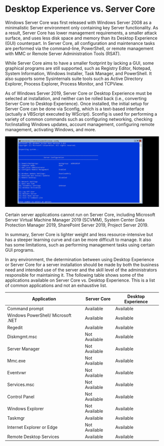 # Desktop Experience vs. Server Core

Windows Server Core was first released with Windows Server 2008 as a minimalistic Server environment only containing key Server functionality. As a result, Server Core has lower management requirements, a smaller attack surface, and uses less disk space and memory than its Desktop Experience (GUI) counterpart. In Server Core, all configuration and maintenance tasks are performed via the command-line, PowerShell, or remote management with MMC or Remote Server Administration Tools (RSAT).

While Server Core aims to have a smaller footprint by lacking a GUI, some graphical programs are still supported, such as Registry Editor, Notepad, System Information, Windows Installer, Task Manager, and PowerShell. It also supports some Sysinternals suite tools such as Active Directory Explorer, Process Explorer, Process Monitor, and TCPView.

As of Windows Server 2019, Server Core or Desktop Experience must be selected at installation, and neither can be rolled back (i.e., converting Server Core to Desktop Experience). Once installed, the initial setup for Server Core can be done via Sconfig, which is a text-based interface (actually a VBScript executed by WScript). Sconfig is used for performing a variety of common commands such as configuring networking, checking for/installing Windows updates, account management, configuring remote management, activating Windows, and more.

![Sconfig](/Images/image-31.png)

Certain server applications cannot run on Server Core, including Microsoft Server Virtual Machine Manager 2019 (SCVMM), System Center Data Protection Manager 2019, SharePoint Server 2019, Project Server 2019.

In summary, Server Core is lighter weight and less resource-intensive but has a steeper learning curve and can be more difficult to manage. It also has some limitations, such as performing management tasks using certain GUI programs.

In any environment, the determination between using Desktop Experience or Server Core for a server installation should be made by both the business need and intended use of the server and the skill level of the administrators responsible for maintaining it. The following table shows some of the applications available on Server Core vs. Desktop Experience. This is a list of common applications and not an exhaustive list.

| Application                        | Server Core   | Desktop Experience |
| ---------------------------------- | ------------- | ------------------ |
| Command prompt                     | Available     | Available          |
| Windows PowerShell/ Microsoft .NET | Available     | Available          |
| Regedit                            | Available     | Available          |
| Diskmgmt.msc                       | Not Available | Available          |
| Server Manager                     | Not Available | Available          |
| Mmc.exe                            | Not Available | Available          |
| Eventvwr                           | Not Available | Available          |
| Services.msc                       | Not Available | Available          |
| Control Panel                      | Not Available | Available          |
| Windows Explorer                   | Not Available | Available          |
| Taskmgr                            | Available     | Available          |
| Internet Explorer or Edge          | Not Available | Available          |
| Remote Desktop Services            | Available     | Available          |
